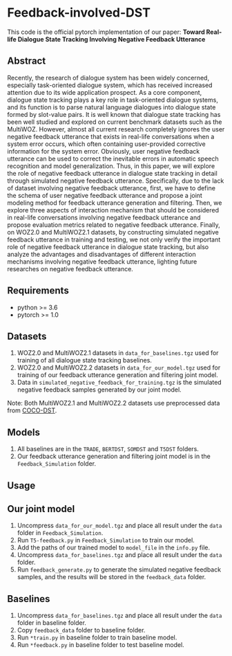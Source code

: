 # Feedback-involved-DST

This code is the official pytorch implementation of our paper: **Toward Real-life Dialogue State Tracking Involving Negative Feedback Utterance**

## Abstract
Recently, the research of dialogue system has been widely concerned, especially task-oriented dialogue system, which has received increased attention due to its wide application prospect. As a core component, dialogue state tracking plays a key role in task-oriented dialogue systems, and its function is to parse natural language dialogues into dialogue state formed by slot-value pairs. It is well known that dialogue state tracking has been well studied and explored on current benchmark datasets such as the MultiWOZ. However, almost all current research completely ignores the user negative feedback utterance that exists in real-life conversations when a system error occurs, which often containing user-provided corrective information for the system error. Obviously, user negative feedback utterance can be used to correct the inevitable errors in automatic speech recognition and model generalization. Thus, in this paper, we will explore the role of negative feedback utterance in dialogue state tracking in detail through simulated negative feedback utterance. Specifically, due to the lack of dataset involving negative feedback utterance, first, we have to define the schema of user negative feedback utterance and propose a joint modeling method for feedback utterance generation and filtering. Then, we explore three aspects of interaction mechanism that should be considered in real-life conversations involving negative feedback utterance and propose evaluation metrics related to negative feedback utterance. Finally, on WOZ2.0 and MultiWOZ2.1 datasets, by constructing simulated negative feedback utterance in training and testing, we not only verify the important role of negative feedback utterance in dialogue state tracking, but also analyze the advantages and disadvantages of different interaction mechanisms involving negative feedback utterance, lighting future researches on negative feedback utterance.

## Requirements
* python >= 3.6
* pytorch >= 1.0

## Datasets

1. WOZ2.0 and MultiWOZ2.1 datasets in ```data_for_baselines.tgz``` used for training of all dialogue state tracking baselines.
2. WOZ2.0 and MultiWOZ2.2 datasets in ```data_for_our_model.tgz``` used for training of our feedback utterance generation and filtering joint model.
3. Data in ```simulated_negative_feedback_for_training.tgz``` is the simulated negative feedback samples generated by our joint model.

Note: Both MultiWOZ2.1 and MultiWOZ2.2 datasets use preprocessed data from [COCO-DST](https://github.com/salesforce/coco-dst).

## Models

1. All baselines are in the ```TRADE```, ```BERTDST```, ```SOMDST``` and ```T5DST``` folders.
2. Our feedback utterance generation and filtering joint model is in the ```Feedback_Simulation``` folder.

## Usage

## Our joint model
1. Uncompress ```data_for_our_model.tgz``` and place all result under the ```data``` folder in ```Feedback_Simulation```.
2. Run ```T5-feedback.py``` in ```Feedback_Simulation``` to train our model.
3. Add the paths of our trained model to ```model_file``` in the ```info.py``` file.
4. Uncompress ```data_for_baselines.tgz``` and place all result under the ```data``` folder.
5. Run ```feedback_generate.py``` to generate the simulated negative feedback samples, and the results will be stored in the ```feedback_data``` folder.

## Baselines
1. Uncompress ```data_for_baselines.tgz``` and place all result under the ```data``` folder in baseline folder.
2. Copy ```feedback_data``` folder to baseline folder.
2. Run ```*train.py``` in baseline folder to train baseline model.
3. Run ```*feedback.py``` in baseline folder to test baseline model.

